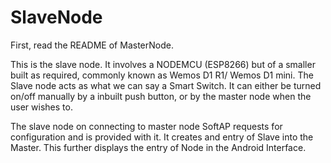# SlaveNode

First, read the README of MasterNode.

This is the slave node. It involves a NODEMCU (ESP8266) but of a smaller built as required, commonly known as Wemos D1 R1/ Wemos D1 mini.
The Slave node acts as what we can say a Smart Switch. It can either be turned on/off manually by a inbuilt push button, or
by the master node when the user wishes to.

The slave node on connecting to master node SoftAP requests for configuration and is provided with it. It creates and entry of Slave into the Master. This further displays the entry of Node in the Android Interface.
